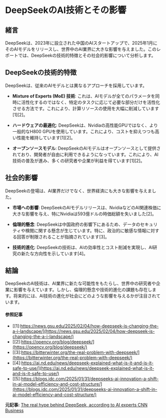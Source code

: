 # DeepSeekのAI技術とその影響

## 緒言

DeepSeekは、2023年に設立された中国のAIスタートアップで、2025年1月にそのAIモデルをリリースし、世界中のAI業界に大きな影響を与えました。このレポートでは、DeepSeekの技術的特徴とその社会的影響について分析します。

## DeepSeekの技術的特徴

DeepSeekは、従来のAIモデルとは異なるアプローチを採用しています。

- **Mixture of Experts (MoE) 技術**: これは、AIモデルが全てのパラメータを同時に活性化するのではなく、特定のタスクに応じて必要な部分だけを活性化させる方法です。これにより、計算リソースの使用を大幅に削減しています[1][2]。

- **ハードウェアの最適化**: DeepSeekは、Nvidiaの高性能GPUではなく、より一般的なH800 GPUを使用しています。これにより、コストを抑えつつも高い性能を維持しています[1][2]。

- **オープンソースモデル**: DeepSeekのAIモデルはオープンソースとして提供されており、開発者が自由に利用できるようになっています。これにより、AI技術の普及が進み、多くの研究者や企業が利益を得ています[1][2]。

## 社会的影響

DeepSeekの登場は、AI業界だけでなく、世界経済にも大きな影響を与えました。

- **市場への影響**: DeepSeekのAIモデルリリースは、NvidiaなどのAI関連株価に大きな影響を与え、特にNvidiaは593億ドルの時価総額を失いました[2]。

- **倫理的懸念**: DeepSeekは中国政府の影響下にあるため、データのセキュリティや検閲に関する懸念が生じています。特に、政治的に敏感な情報に対する回答が制限されることが指摘されています[3]。

- **技術的進化**: DeepSeekの技術は、AIの効率性とコスト削減を実現し、AI研究の新たな方向性を示しています[4]。

## 結論

DeepSeekのAI技術は、AI業界に新たな可能性をもたらし、世界中の研究者や企業に影響を与えています。しかし、倫理的懸念や技術的進化の課題も存在します。将来的には、AI技術の進化が社会にどのような影響を与えるかが注目されています。

#### 参照記事
- [[1]:https://news.gsu.edu/2025/02/04/how-deepseek-is-changing-the-a-i-landscape/](https://news.gsu.edu/2025/02/04/how-deepseek-is-changing-the-a-i-landscape/)
- [[2]:https://opencv.org/blog/deepseek/](https://opencv.org/blog/deepseek/)
- [[3]:https://bitterwinter.org/the-real-problem-with-deepseek/](https://bitterwinter.org/the-real-problem-with-deepseek/)
- [[4]:https://ai.nd.edu/news/deepseek-explained-what-is-it-and-is-it-safe-to-use/](https://ai.nd.edu/news/deepseek-explained-what-is-it-and-is-it-safe-to-use/)
- [[5]:https://blogs.idc.com/2025/01/31/deepseeks-ai-innovation-a-shift-in-ai-model-efficiency-and-cost-structure/](https://blogs.idc.com/2025/01/31/deepseeks-ai-innovation-a-shift-in-ai-model-efficiency-and-cost-structure/)


**元記事:** [The real hype behind DeepSeek, according to AI experts CNN Business](https://www.cnn.com/2025/02/14/tech/deepseek-ai-openai-hype/index.html)